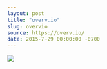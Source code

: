 ```yaml
---
layout: post
title: "overv.io"
slug: overvio
source: https://overv.io/
date: 2015-7-29 00:00:00 -0700
---
```


<img src="{{ site.url }}/assets/img/screenshots/overvio.jpg">
